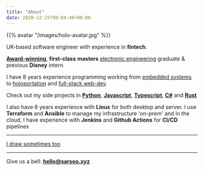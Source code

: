 ```yaml
---
title: "About"
date: 2020-12-25T00:04:40+00:00
---
```


{{% avatar "/images/holo-avatar.jpg" %}}

UK-based software engineer with experience in __fintech__. 

[__Award-winning__](/dev-engineering/#awards), __first-class__ __masters__ [electronic engineering](/dev-engineering) graduate & previous __Disney__ intern

I have 8 years experience programming working from [embedded systems](/posts/iot) to [holoportation](/holo) and [full-stack web-dev](/mixonomer).

Check out my side projects in [__Python__](/mixonomer), [__Javascript__](/mixonomer), [__Typescript__](/selector), [__C#__](/selector) and [__Rust__](/posts/draught)

I also have 6 years experience with __Linux__ for both desktop and server. I use __Terraform__ and __Ansible__ to manage my infrastructure 'on-prem' and in the cloud, I have experience with __Jenkins__ and __Github Actions__ for __CI/CD__ pipelines

---

[I draw sometimes too](https://www.instagram.com/pack_it_in_/)

---

Give us a bell: [__hello@sarsoo.xyz__](mailto:hello@sarsoo.xyz)